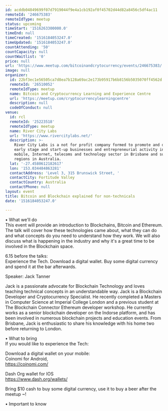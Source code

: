 ```yaml
---
id: acddb04849699f07d7919044f9e4a1cb192af0f45702d44d82a8456c5df4ac11
remoteId: '246675383'
remoteIdType: meetup
status: upcoming
timeStart: '1516263300000.0'
timeEnd: null
timeCreated: '1516184053247.0'
timeUpdated: '1516184053247.0'
countAttending: '50'
countCapacity: null
countWaitlist: '0'
price: null
url: 'https://www.meetup.com/bitcoinandcrytocurrency/events/246675383/'
image: null
organizer:
  id: 22bf3ec1e56505ca7d8ea7b128a69ac2e173b95917b6b8156b5035070ff4562d
  remoteId: '26510052'
  remoteIdType: meetup
  name: Bitcoin and Cryptocurrency Learning and Experience Centre
  url: 'https://meetup.com/cryptocurrencylearningcentre'
  description: null
  codeOfConduct: null
venue:
  id: rcl
  remoteId: '25223518'
  remoteIdType: meetup
  name: River City Labs
  url: 'https://www.rivercitylabs.net/'
  description: >-
    River City Labs is a not for profit company formed to promote and develop
    early stage and start-up businesses and entrepreneurial activity in the
    mobile, Internet, telecoms and technology sector in Brisbane and surrounding
    regions in Australia.
  lat: '-27.4580612182617'
  lon: '153.034484863281'
  contactAddress: 'Level 3, 315 Brunswick Street, '
  contactCity: Fortitude Valley
  contactCountry: Australia
  contactPhone: null
layout: event
title: Bitcoin and Blockchain explained for non-technicals
date: '1516184053247.0'

---
```

<p>• What we'll do<br/>This event will provide an introduction to Blockchains, Bitcoin and Ethereum. The talk will cover how these technologies came about, what they can do and what concepts do you need to understand how they work. We will also discuss what is happening in the industry and why it's a great time to be involved in the Blockchain space.</p> <p>6.15 before the talks:<br/>Experience the Tech. Download a digital wallet. Buy some digital currency and spend it at the bar afterwards.</p> <p>Speaker: Jack Tanner</p> <p>Jack is a passionate advocate for Blockchain Technology and loves teaching technical concepts in an understandable way. Jack is a Blockchain Developer and Cryptocurrency Specialist. He recently completed a Masters in Computer Science at Imperial College London and a previous student at The Blockchain Connector Ethereum developer workshop. He currently works as a senior blockchain developer on the Indorse platform, and has been involved in numerous blockchain projects and education events. From Brisbane, Jack is enthusiastic to share his knowledge with his home two before returning to London.</p> <p>• What to bring<br/>If you would like to experience the Tech:</p> <p>Download a digital wallet on your mobile:<br/>Coinomi for Android,<br/><a href="https://coinomi.com/" class="linkified">https://coinomi.com/</a></p> <p>Dash Org wallet for IOS<br/><a href="https://www.dash.org/wallets/" class="linkified">https://www.dash.org/wallets/</a></p> <p>Bring $10 cash to buy some digital currency, use it to buy a beer after the meetup ~!</p> <p>• Important to know</p> 
